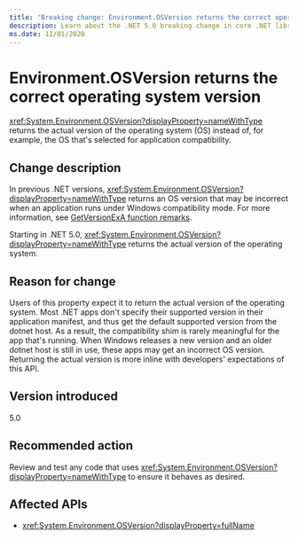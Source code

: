 ```yaml
---
title: "Breaking change: Environment.OSVersion returns the correct operating system version"
description: Learn about the .NET 5.0 breaking change in core .NET libraries where Environment.OSVersion returns the actual version of the operating system instead of, for example, the OS that's selected for application compatibility.
ms.date: 11/01/2020
---
```

# Environment.OSVersion returns the correct operating system version

<xref:System.Environment.OSVersion?displayProperty=nameWithType> returns the actual version of the operating system (OS) instead of, for example, the OS that's selected for application compatibility.

## Change description

In previous .NET versions, <xref:System.Environment.OSVersion?displayProperty=nameWithType> returns an OS version that may be incorrect when an application runs under Windows compatibility mode. For more information, see [GetVersionExA function remarks](/windows/win32/api/sysinfoapi/nf-sysinfoapi-getversionexa#remarks).

Starting in .NET 5.0, <xref:System.Environment.OSVersion?displayProperty=nameWithType> returns the actual version of the operating system.

## Reason for change

Users of this property expect it to return the actual version of the operating system. Most .NET apps don't specify their supported version in their application manifest, and thus get the default supported version from the dotnet host. As a result, the compatibility shim is rarely meaningful for the app that's running. When Windows releases a new version and an older dotnet host is still in use, these apps may get an incorrect OS version. Returning the actual version is more inline with developers' expectations of this API.

## Version introduced

5.0

## Recommended action

Review and test any code that uses <xref:System.Environment.OSVersion?displayProperty=nameWithType> to ensure it behaves as desired.

## Affected APIs

- <xref:System.Environment.OSVersion?displayProperty=fullName>

<!--

## Category

Core .NET libraries

### Affected APIs

- `P:System.Environment.OSVersion`

-->
